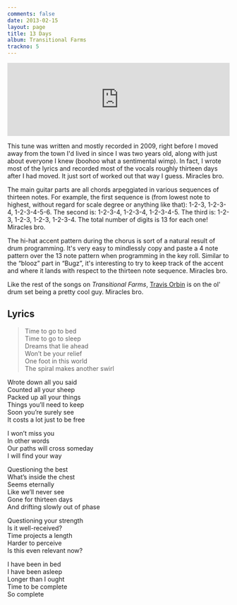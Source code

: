 ```yaml
---
comments: false
date: 2013-02-15
layout: page
title: 13 Days
album: Transitional Farms
trackno: 5
---
```


<iframe width="100%" height="166" scrolling="no" frameborder="no" src="https://w.soundcloud.com/player/?url=https%3A//api.soundcloud.com/tracks/19053135&amp;color=ff5500&amp;auto_play=false&amp;hide_related=false&amp;show_comments=true&amp;show_user=true&amp;show_reposts=false"></iframe>

This tune was written and mostly recorded in 2009, right before I moved away
from the town I'd lived in since I was two years old, along with just about
everyone I knew (boohoo what a sentimental wimp). In fact, I wrote most of the
lyrics and recorded most of the vocals roughly thirteen days after I had moved.
It just sort of worked out that way I guess. Miracles bro.

The main guitar parts are all chords arpeggiated in various sequences of
thirteen notes. For example, the first sequence is (from lowest note to highest,
without regard for scale degree or anything like that): 1-2-3, 1-2-3-4,
1-2-3-4-5-6. The second is: 1-2-3-4, 1-2-3-4, 1-2-3-4-5. The third is: 1-2-3,
1-2-3, 1-2-3, 1-2-3-4. The total number of digits is 13 for each one! Miracles
bro.

The hi-hat accent pattern during the chorus is sort of a natural result of drum
programming. It's very easy to mindlessly copy and paste a 4 note pattern over
the 13 note pattern when programming in the key roll. Similar to the “blooz”
part in “Bugz”, it's interesting to try to keep track of the accent and where it
lands with respect to the thirteen note sequence. Miracles bro.

Like the rest of the songs on _Transitional Farms_, [Travis
Orbin](http://youtube.com/shaftninja) is on the ol' drum set being a pretty cool
guy. Miracles bro.


## Lyrics

>Time to go to bed<br>
Time to go to sleep<br>
Dreams that lie ahead<br>
Won’t be your relief<br>
One foot in this world<br>
The spiral makes another swirl
>
Wrote down all you said<br>
Counted all your sheep<br>
Packed up all your things<br>
Things you’ll need to keep<br>
Soon you’re surely see<br>
It costs a lot just to be free
>
I won’t miss you<br>
In other words<br>
Our paths will cross someday<br>
I will find your way
>
Questioning the best<br>
What’s inside the chest<br>
Seems eternally<br>
Like we’ll never see<br>
Gone for thirteen days<br>
And drifting slowly out of phase
>
Questioning your strength<br>
Is it well-received?<br>
Time projects a length<br>
Harder to perceive<br>
Is this even relevant now?
>
I have been in bed<br>
I have been asleep<br>
Longer than I ought<br>
Time to be complete<br>
So complete
